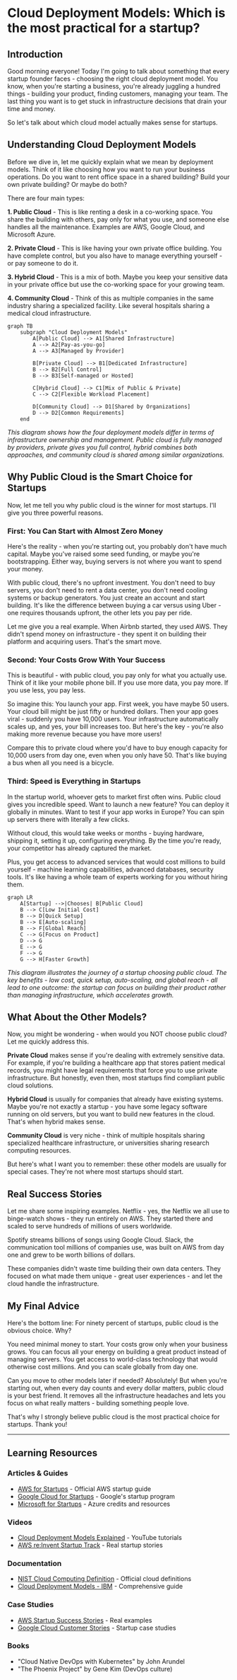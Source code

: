 # Cloud Deployment Models: Which is the most practical for a startup?

## Introduction

Good morning everyone! Today I'm going to talk about something that every startup founder faces - choosing the right cloud deployment model. You know, when you're starting a business, you're already juggling a hundred things - building your product, finding customers, managing your team. The last thing you want is to get stuck in infrastructure decisions that drain your time and money.

So let's talk about which cloud model actually makes sense for startups.

## Understanding Cloud Deployment Models

Before we dive in, let me quickly explain what we mean by deployment models. Think of it like choosing how you want to run your business operations. Do you want to rent office space in a shared building? Build your own private building? Or maybe do both?

There are four main types:

**1. Public Cloud** - This is like renting a desk in a co-working space. You share the building with others, pay only for what you use, and someone else handles all the maintenance. Examples are AWS, Google Cloud, and Microsoft Azure.

**2. Private Cloud** - This is like having your own private office building. You have complete control, but you also have to manage everything yourself - or pay someone to do it.

**3. Hybrid Cloud** - This is a mix of both. Maybe you keep your sensitive data in your private office but use the co-working space for your growing team.

**4. Community Cloud** - Think of this as multiple companies in the same industry sharing a specialized facility. Like several hospitals sharing a medical cloud infrastructure.

```mermaid
graph TB
    subgraph "Cloud Deployment Models"
        A[Public Cloud] --> A1[Shared Infrastructure]
        A --> A2[Pay-as-you-go]
        A --> A3[Managed by Provider]
        
        B[Private Cloud] --> B1[Dedicated Infrastructure]
        B --> B2[Full Control]
        B --> B3[Self-managed or Hosted]
        
        C[Hybrid Cloud] --> C1[Mix of Public & Private]
        C --> C2[Flexible Workload Placement]
        
        D[Community Cloud] --> D1[Shared by Organizations]
        D --> D2[Common Requirements]
    end
```

*This diagram shows how the four deployment models differ in terms of infrastructure ownership and management. Public cloud is fully managed by providers, private gives you full control, hybrid combines both approaches, and community cloud is shared among similar organizations.*

## Why Public Cloud is the Smart Choice for Startups

Now, let me tell you why public cloud is the winner for most startups. I'll give you three powerful reasons.

### First: You Can Start with Almost Zero Money

Here's the reality - when you're starting out, you probably don't have much capital. Maybe you've raised some seed funding, or maybe you're bootstrapping. Either way, buying servers is not where you want to spend your money.

With public cloud, there's no upfront investment. You don't need to buy servers, you don't need to rent a data center, you don't need cooling systems or backup generators. You just create an account and start building. It's like the difference between buying a car versus using Uber - one requires thousands upfront, the other lets you pay per ride.

Let me give you a real example. When Airbnb started, they used AWS. They didn't spend money on infrastructure - they spent it on building their platform and acquiring users. That's the smart move.

### Second: Your Costs Grow With Your Success

This is beautiful - with public cloud, you pay only for what you actually use. Think of it like your mobile phone bill. If you use more data, you pay more. If you use less, you pay less.

So imagine this: You launch your app. First week, you have maybe 50 users. Your cloud bill might be just fifty or hundred dollars. Then your app goes viral - suddenly you have 10,000 users. Your infrastructure automatically scales up, and yes, your bill increases too. But here's the key - you're also making more revenue because you have more users!

Compare this to private cloud where you'd have to buy enough capacity for 10,000 users from day one, even when you only have 50. That's like buying a bus when all you need is a bicycle.

### Third: Speed is Everything in Startups

In the startup world, whoever gets to market first often wins. Public cloud gives you incredible speed. Want to launch a new feature? You can deploy it globally in minutes. Want to test if your app works in Europe? You can spin up servers there with literally a few clicks.

Without cloud, this would take weeks or months - buying hardware, shipping it, setting it up, configuring everything. By the time you're ready, your competitor has already captured the market.

Plus, you get access to advanced services that would cost millions to build yourself - machine learning capabilities, advanced databases, security tools. It's like having a whole team of experts working for you without hiring them.

```mermaid
graph LR
    A[Startup] -->|Chooses| B[Public Cloud]
    B --> C[Low Initial Cost]
    B --> D[Quick Setup]
    B --> E[Auto-scaling]
    B --> F[Global Reach]
    C --> G[Focus on Product]
    D --> G
    E --> G
    F --> G
    G --> H[Faster Growth]
```

*This diagram illustrates the journey of a startup choosing public cloud. The key benefits - low cost, quick setup, auto-scaling, and global reach - all lead to one outcome: the startup can focus on building their product rather than managing infrastructure, which accelerates growth.*

## What About the Other Models?

Now, you might be wondering - when would you NOT choose public cloud? Let me quickly address this.

**Private Cloud** makes sense if you're dealing with extremely sensitive data. For example, if you're building a healthcare app that stores patient medical records, you might have legal requirements that force you to use private infrastructure. But honestly, even then, most startups find compliant public cloud solutions.

**Hybrid Cloud** is usually for companies that already have existing systems. Maybe you're not exactly a startup - you have some legacy software running on old servers, but you want to build new features in the cloud. That's when hybrid makes sense.

**Community Cloud** is very niche - think of multiple hospitals sharing specialized healthcare infrastructure, or universities sharing research computing resources.

But here's what I want you to remember: these other models are usually for special cases. They're not where most startups should start.

## Real Success Stories

Let me share some inspiring examples. Netflix - yes, the Netflix we all use to binge-watch shows - they run entirely on AWS. They started there and scaled to serve hundreds of millions of users worldwide.

Spotify streams billions of songs using Google Cloud. Slack, the communication tool millions of companies use, was built on AWS from day one and grew to be worth billions of dollars.

These companies didn't waste time building their own data centers. They focused on what made them unique - great user experiences - and let the cloud handle the infrastructure.

## My Final Advice

Here's the bottom line: For ninety percent of startups, public cloud is the obvious choice. Why?

You need minimal money to start. Your costs grow only when your business grows. You can focus all your energy on building a great product instead of managing servers. You get access to world-class technology that would otherwise cost millions. And you can scale globally from day one.

Can you move to other models later if needed? Absolutely! But when you're starting out, when every day counts and every dollar matters, public cloud is your best friend. It removes all the infrastructure headaches and lets you focus on what really matters - building something people love.

That's why I strongly believe public cloud is the most practical choice for startups. Thank you!

---

## Learning Resources

### Articles & Guides
- [AWS for Startups](https://aws.amazon.com/startups/) - Official AWS startup guide
- [Google Cloud for Startups](https://cloud.google.com/startup) - Google's startup program
- [Microsoft for Startups](https://www.microsoft.com/en-us/startups) - Azure credits and resources

### Videos
- [Cloud Deployment Models Explained](https://www.youtube.com/results?search_query=cloud+deployment+models+explained) - YouTube tutorials
- [AWS re:Invent Startup Track](https://www.youtube.com/results?search_query=aws+reinvent+startups) - Real startup stories

### Documentation
- [NIST Cloud Computing Definition](https://nvlpubs.nist.gov/nistpubs/Legacy/SP/nistspecialpublication800-145.pdf) - Official cloud definitions
- [Cloud Deployment Models - IBM](https://www.ibm.com/cloud/learn/cloud-deployment-models) - Comprehensive guide

### Case Studies
- [AWS Startup Success Stories](https://aws.amazon.com/solutions/case-studies/startups/) - Real examples
- [Google Cloud Customer Stories](https://cloud.google.com/customers#/industries=Startups) - Startup case studies

### Books
- "Cloud Native DevOps with Kubernetes" by John Arundel
- "The Phoenix Project" by Gene Kim (DevOps culture)
